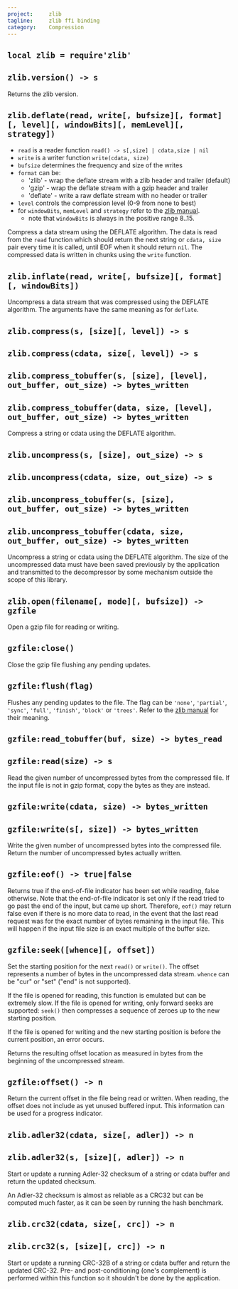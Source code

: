 ```yaml
---
project:     zlib
tagline:     zlib ffi binding
category:    Compression
---
```


## `local zlib = require'zlib'`

## `zlib.version() -> s`

Returns the zlib version.

## `zlib.deflate(read, write[, bufsize][, format][, level][, windowBits][, memLevel][, strategy])`

  * `read` is a reader function `read() -> s[,size] | cdata,size | nil`
  * `write` is a writer function `write(cdata, size)`
  * `bufsize` determines the frequency and size of the writes
  * `format` can be:
    * 'zlib' - wrap the deflate stream with a zlib header and trailer (default)
    * 'gzip' - wrap the deflate stream with a gzip header and trailer
    * 'deflate' - write a raw deflate stream with no header or trailer
  * `level` controls the compression level (0-9 from none to best)
  * for `windowBits`, `memLevel` and `strategy` refer to the [zlib manual].
    * note that `windowBits` is always in the positive range 8..15.

Compress a data stream using the DEFLATE algorithm. The data is read from the `read` function which should return the next string or `cdata, size` pair every time it is called, until EOF when it should return `nil`. The compressed data is written in chunks using the `write` function.

## `zlib.inflate(read, write[, bufsize][, format][, windowBits])`

Uncompress a data stream that was compressed using the DEFLATE algorithm. The arguments have the same meaning as for `deflate`.

## `zlib.compress(s, [size][, level]) -> s`
## `zlib.compress(cdata, size[, level]) -> s`
## `zlib.compress_tobuffer(s, [size], [level], out_buffer, out_size) -> bytes_written`
## `zlib.compress_tobuffer(data, size, [level], out_buffer, out_size) -> bytes_written`

Compress a string or cdata using the DEFLATE algorithm.

## `zlib.uncompress(s, [size], out_size) -> s`
## `zlib.uncompress(cdata, size, out_size) -> s`
## `zlib.uncompress_tobuffer(s, [size], out_buffer, out_size) -> bytes_written`
## `zlib.uncompress_tobuffer(cdata, size, out_buffer, out_size) -> bytes_written`

Uncompress a string or cdata using the DEFLATE algorithm. The size of the uncompressed data must have been saved previously by the application and transmitted to the decompressor by some mechanism outside the scope of this library.

## `zlib.open(filename[, mode][, bufsize]) -> gzfile`

Open a gzip file for reading or writing.

## `gzfile:close()`

Close the gzip file flushing any pending updates.

## `gzfile:flush(flag)`

Flushes any pending updates to the file. The flag can be `'none'`, `'partial'`, `'sync'`, `'full'`, `'finish'`, `'block'` or `'trees'`. Refer to the [zlib manual](http://www.zlib.net/manual.html) for their meaning.

## `gzfile:read_tobuffer(buf, size) -> bytes_read`
## `gzfile:read(size) -> s`

Read the given number of uncompressed bytes from the compressed file. If the input file is not in gzip format, copy the bytes as they are instead.

## `gzfile:write(cdata, size) -> bytes_written`
## `gzfile:write(s[, size]) -> bytes_written`

Write the given number of uncompressed bytes into the compressed file. Return the number of uncompressed bytes actually written.

## `gzfile:eof() -> true|false`

Returns true if the end-of-file indicator has been set while reading, false otherwise. Note that the end-of-file indicator is set only if the read tried to go past the end of the input, but came up short. Therefore, `eof()` may return false even if there is no more data to read, in the event that the last read request was for the exact number of bytes remaining in the input file. This will happen if the input file size is an exact multiple of the buffer size.

## `gzfile:seek([whence][, offset])`

Set the starting position for the next `read()` or `write()`. The offset represents a number of bytes in the uncompressed data stream. `whence` can be "cur" or "set" ("end" is not supported).

If the file is opened for reading, this function is emulated but can be extremely slow. If the file is opened for writing, only forward seeks are supported: `seek()` then compresses a sequence of zeroes up to the new starting position.

If the file is opened for writing and the new starting position is before the current position, an error occurs.

Returns the resulting offset location as measured in bytes from the beginning of the uncompressed stream.

## `gzfile:offset() -> n`

Return the current offset in the file being read or written. When reading, the offset does not include as yet unused buffered input. This information can be used for a progress indicator.

## `zlib.adler32(cdata, size[, adler]) -> n`
## `zlib.adler32(s, [size][, adler]) -> n`

Start or update a running Adler-32 checksum of a string or cdata buffer and return the updated checksum.

An Adler-32 checksum is almost as reliable as a CRC32 but can be computed much faster, as it can be seen by running the hash benchmark.

## `zlib.crc32(cdata, size[, crc]) -> n`
## `zlib.crc32(s, [size][, crc]) -> n`

Start or update a running CRC-32B of a string or cdata buffer and return the updated CRC-32. Pre- and post-conditioning (one's complement) is performed within this function so it shouldn't be done by the application.


[zlib manual]: http://www.zlib.net/manual.html
